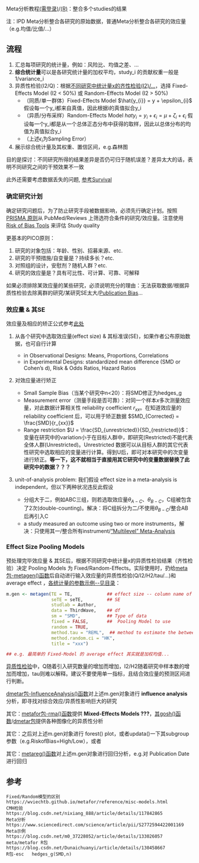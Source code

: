 
<script>
MathJax = {
  tex: {
    inlineMath: [['$', '$'], ['\\(', '\\)']]
  },
  svg: {
    fontCache:   'global'   // 'local',or 'global' or 'none'
  }
};
</script>
<script type="text/javascript" id="MathJax-script" async
  src="https://cdn.jsdelivr.net/npm/mathjax@3/es5/tex-svg.js">
</script>
<script type="text/javascript" id="MathJax-script" async
  src="http://127.0.0.1:8000/Statistics/Basis/tex-svg.js">
</script>
<script type="text/javascript" id="MathJax-script" async
  src="https://github.com/Jiarong-L/notes/blob/main/docs/Statistics/Basis/tex-svg.js">
</script>

<style>
img{
    width: 60%;
}
table th:nth-of-type(5) {
    width: 20%;
}
</style>



Meta分析教程[(需登录)](https://training.cochrane.org/handbook/current/chapter-10)/[(R)](https://bookdown.org/MathiasHarrer/Doing_Meta_Analysis_in_R/intro.html)：整合多个studies的结果


注：IPD Meta分析整合各研究的原始数据，普通Meta分析整合各研究的效应量（e.g.均值/比值/...）


## 流程

1. 汇总每项研究的统计量，例如：风险比、均值之差、...
2. **综合统计量**可以是各研究统计量的加权平均，study_i 的贡献权重一般是 1/variance_i
3. 异质性检验(I2/Q)：根据[不同研究中统计量x的齐性检验(I2)/...](https://blog.csdn.net/m0_37228052/article/details/134138794)，选择 Fixed-Effects Model (I2 < 50%) 或 Random-Effects Model (I2 > 50%)
    - （同质/单一群体）Fixed-Effects Model $\hat{y_{i}} = y + \epsilon_{i}$ 假设每一个y_i都来自真值，因此根据i的真值拟合y_i
    - （异质/分布采样）Random-Effects Model $hat{y_{i}} = y_i + \epsilon_{i} = \mu + \zeta_{i} + \epsilon_{i}$ 假设每一个y_i都是从一个总体正态分布中获得的取样，因此以总体分布的均值为真值拟合y_i
    - （上述$\epsilon_{i}$为Sampling Error）
4. 展示综合统计量及其权重、置信区间，e.g.森林图

目的是探讨：不同研究所得的结果差异是否仍可归于随机误差？差异太大的话，表明不同研究之间的干预效果不一致

此外还需要考虑数据丢失的问题, [参考Survival](./Survival.md)


### 确定研究计划

确定研究问题后，为了防止研究手段被数据影响，必须先行确定计划。按照 [PRISMA 原则](https://www.prisma-statement.org/translations)从 PubMed/Reviews 上筛选符合条件的研究/效应量。注意使用 [Risk of Bias Tools](https://bookdown.org/MathiasHarrer/Doing_Meta_Analysis_in_R/risk-of-bias-plots.html) 来评估 Study quality

更基本的PICO原则：

1. 研究的对象包括：年龄、性别、招募来源、etc.
2. 研究的干预措施/自变量是？持续多长？etc.
3. 对照组的设计，安慰剂？随机人群？etc.
4. 研究的效应量是？具有可比性、可计算、可靠、可解释

如果必须排除某效应量的某些研究，必须说明充分的理由：无法获取数据/根据异质性检验去除离群的研究/某研究SE太大/[Publication Bias](https://bookdown.org/MathiasHarrer/Doing_Meta_Analysis_in_R/pub-bias.html)...

### 效应量 & 其SE

效应量及相应的矫正公式参考[此处](https://bookdown.org/MathiasHarrer/Doing_Meta_Analysis_in_R/effects.html)

1. 从各个研究中选取效应量(effect size) & 其标准误(SE)，如果作者公布原始数据，也可自行计算
    - in Observational Designs: Means, Proportions, Correlations
    - in Experimental Designs: standardized mean difference (SMD or Cohen’s d), Risk & Odds Ratios, Hazard Ratios

2. 对效应量进行矫正
    - Small Sample Bias（当某个研究中n<20）：将SMD修正为hedges_g
    - Measurement error（测量手段是否可靠）：对同一个样本$x$多次测量效应量，对此数据计算相关性 reliability coefficient $r_{xx}$。在知道效应量的 reliability coefficient 后，可以用于矫正数据 $SMD_{Corrected} = \frac{SMD}{r_{xx}}$
    - Range restriction $U = \frac{SD_{unrestricted}}{SD_{restricted}}$：变量在研究中的variation小于在目标人群中，即研究(Restricted)不能代表全体人群(Unrestricted)。Unrestricted 数据可以从目标人群的其它代表性研究中选取相应的变量进行计算。得到U后，即可对本研究中的次变量进行矫正。**等一下，这不就相当于直接用其它研究中的变量数据替换了此研究中的数据？？？**

3. unit-of-analysis problem: 我们假设 effect size in a meta-analysis is independent，但以下两种状况违反此假设
    - 分组大于二，例如ABC三组，则若选取效应量$\theta_{A-C}$、$\theta_{B-C}$，C组被包含了2次(double-counting)。解决：将C组拆分为二/不使用$\theta_{B-C}$/整合AB后再引入C
    - a study measured an outcome using two or more instruments，解决：只使用其一/整合所有instrument/[“Multilevel” Meta-Analysis](https://bookdown.org/MathiasHarrer/Doing_Meta_Analysis_in_R/multilevel-ma.html)


### Effect Size Pooling Models

预处理完毕效应量 & 其SE后，根据不同研究中统计量x的异质性检验结果（齐性检验）决定 Pooling Models 为 Fixed/Random-Effects。实际使用时，扔给[meta包-metagen()函数](https://rdrr.io/cran/meta/man/metagen.html)后自动进行输入效应量的异质性检验(Q/I2/H2/tau/...)和 average effect ，[各统计量的参数示例--见目录](https://bookdown.org/MathiasHarrer/Doing_Meta_Analysis_in_R/pooling-es.html#pooling-es-r)：

```R
m.gen <- metagen(TE = TE,             ## effect size -- column name of df 'ThirdWave'
                 seTE = seTE,         ## SE
                 studlab = Author,
                 data = ThirdWave,    ## df
                 sm = "SMD",          ## Type of data
                 fixed = FALSE,       ##  Pooling Model to use
                 random = TRUE,
                 method.tau = "REML",  ## method to estimate the between-study variance / heterogeneity
                 method.random.ci = "HK",
                 title = "xxx")

## e.g. 最简单的 Fixed-Model 的 average effect 其实就是加权均值...
```

[异质性检验](https://bookdown.org/MathiasHarrer/Doing_Meta_Analysis_in_R/heterogeneity.html#het-measure-which)中，Q随着引入研究数量的增加而增加，I2/H2随着研究中样本数的增加而增加，tau则难以解释。建议不要使用单一指标，且结合效应量的预测区间进行判断。


[dmetar包-InfluenceAnalysis()函数](https://dmetar.protectlab.org/reference/influenceanalysis)对上述m.gen对象进行 **influence analysis** 分析，即寻找对综合效应/异质性影响巨大的研究


其它：[metafor包-rma()函数](https://wviechtb.github.io/metafor/reference/rma.uni.html)提供 **Mixed-Effects Models ???**，[其gosh()函数](https://wviechtb.github.io/metafor/reference/gosh.html)/[dmetar包](https://dmetar.protectlab.org/reference/gosh.diagnostics.html)提供各种图像化的异质性分析


其它：之后对上述m.gen对象进行 forest() plot，或者updata()一下其subgroup参数（e.g.RiskofBias=High/Low），或者


其它：[metareg()函数](https://bookdown.org/MathiasHarrer/Doing_Meta_Analysis_in_R/metareg.html)对上述m.gen对象进行回归分析，e.g.对 Publication Date 进行回归





## 参考
```
Fixed/Random模型的区别   https://wviechtb.github.io/metafor/reference/misc-models.html
CMH检验      https://blog.csdn.net/nixiang_888/article/details/117842865
Meta分析     https://www.sciencedirect.com/science/article/pii/S2772594422001169  
Meta示例     https://blog.csdn.net/m0_37228052/article/details/133026057
meta/metafor R包  https://blog.csdn.net/Dunaichuanyi/article/details/130458667
R包-esc   hedges_g(SMD,n)
```
